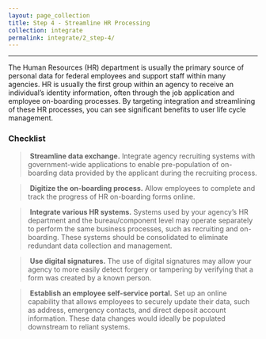 ```yaml
---
layout: page_collection
title: Step 4 - Streamline HR Processing
collection: integrate
permalink: integrate/2_step-4/
---
```

<script>
$(function() {
  $( "#accordion" ).accordion({
    heightStyle: "content",
    collapsible: "true",
    active: "false"
  });
});
</script>

<script src="https://use.fontawesome.com/e20c671b68.js"></script>
-----------------------------------------------------------

The Human Resources (HR) department is usually the primary source of personal data for federal employees and support staff within many agencies. HR is usually the first group within an agency to receive an individual’s identity information, often through the job application and employee on-boarding processes. By targeting integration and streamlining of these HR processes, you can see significant benefits to user life cycle management.


### Checklist

> <i class="fa fa-check-square-o"></i> &nbsp;**Streamline data exchange.** Integrate agency recruiting systems with government-wide applications to enable pre-population of on-boarding data provided by the applicant during the recruiting process.

> <i class="fa fa-check-square-o"></i> &nbsp;**Digitize the on-boarding process.** Allow employees to complete and track the progress of HR on-boarding forms online.

> <i class="fa fa-check-square-o"></i> &nbsp;**Integrate various HR systems.** Systems used by your agency’s HR department and the bureau/component level may operate separately to perform the same business processes, such as recruiting and on-boarding. These systems should be consolidated to eliminate redundant data collection and management.

> <i class="fa fa-check-square-o"></i> &nbsp;**Use digital signatures.** The use of digital signatures may allow your agency to more easily detect forgery or tampering by verifying that a form was created by a known person.

> <i class="fa fa-check-square-o"></i> &nbsp;**Establish an employee self-service portal.** Set up an online capability that allows employees to securely update their data, such as address, emergency contacts, and direct deposit account information. These data changes would ideally be populated downstream to reliant systems.